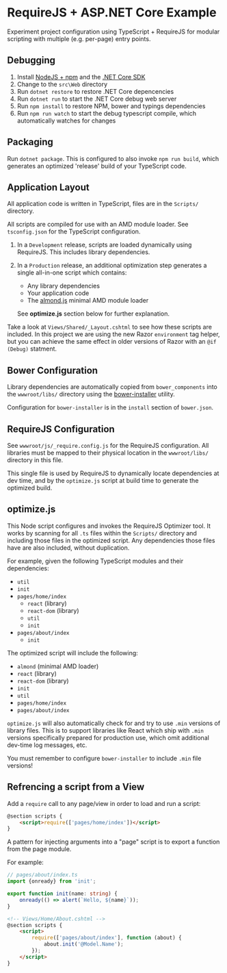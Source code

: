 RequireJS + ASP.NET Core Example
================================

Experiment project configuration using TypeScript + RequireJS for
modular scripting with multiple (e.g. per-page) entry points.


Debugging
---------

1. Install [NodeJS + npm][nodejs] and the [.NET Core SDK][dotnet]
1. Change to the `src\Web` directory
1. Run `dotnet restore` to restore .NET Core depencencies
1. Run `dotnet run` to start the .NET Core debug web server
1. Run `npm install` to restore NPM, bower and typings dependencies
1. Run `npm run watch` to start the debug typescript compile, which automatically
   watches for changes

[nodejs]: https://nodejs.org/
[dotnet]: https://www.microsoft.com/net/core#windows


Packaging
---------

Run `dotnet package`. This is configured to also invoke `npm run build`, which
generates an optimized 'release' build of your TypeScript code.


Application Layout
------------------

All application code is written in TypeScript, files are in the `Scripts/`
directory.

All scripts are compiled for use with an AMD module loader.
See `tsconfig.json` for the TypeScript configuration.

1. In a `Development` release, scripts are loaded dynamically using RequireJS. This
   includes library dependencies.

1. In a `Production` release, an additional optimization step generates a single
   all-in-one script which contains:

   - Any library dependencies
   - Your application code
   - The [almond.js][almond] minimal AMD module loader

   See **optimize.js** section below for further explanation.

Take a look at `Views/Shared/_Layout.cshtml` to see how these scripts are included.
In this project we are using the new Razor `environment` tag helper, but you can
achieve the same effect in older versions of Razor with an `@if (Debug)` statment.


Bower Configuration
-------------------

Library dependencies are automatically copied from `bower_components` into
the `wwwroot/libs/` directory using the [bower-installer][installer] utility.

Configuration for `bower-installer` is in the `install` section of `bower.json`.


RequireJS Configuration
-----------------------

See `wwwroot/js/_require.config.js` for the RequireJS configuration. All
libraries must be mapped to their physical location in the `wwwroot/libs/` directory
in this file.

This single file is used by RequireJS to dynamically locate dependencies at dev
time, and by the `optimize.js` script at build time to generate the optimized build.


optimize.js
-----------

This Node script configures and invokes the RequireJS Optimizer tool. It works by
scanning for all `.ts` files within the `Scripts/` directory and including
those files in the optimized script. Any dependencies those files have are also
included, without duplication.

For example, given the following TypeScript modules and their dependencies:

- `util`
- `init`
- `pages/home/index`
    - `react` (library)
    - `react-dom` (library)
    - `util`
    - `init`
- `pages/about/index`
    - `init`

The optimized script will include the following:

- `almond` (minimal AMD loader)
- `react` (library)
- `react-dom` (library)
- `init`
- `util`
- `pages/home/index`
- `pages/about/index`

`optimize.js` will also automatically check for and try to use `.min`
versions of library files. This is to support libraries like React
which ship with `.min` versions specifically prepared for production
use, which omit additional dev-time log messages, etc.

You must remember to configure `bower-installer` to include `.min`
file versions!


Refrencing a script from a View
-------------------------------

Add a `require` call to any page/view in order to load and run a script:

```html
@section scripts {
    <script>require(['pages/home/index'])</script>
}
```

A pattern for injecting arguments into a "page" script is to export
a function from the page module.

For example:

```typescript
// pages/about/index.ts
import {onready} from 'init';

export function init(name: string) {
    onready(() => alert(`Hello, ${name}`));
}
```

```html
<!-- Views/Home/About.cshtml -->
@section scripts {
    <script>
        require(['pages/about/index'], function (about) {
            about.init('@Model.Name');
        });
    </script>
}
```


[almond]: https://github.com/requirejs/almond
[installer]: https://github.com/blittle/bower-installer

